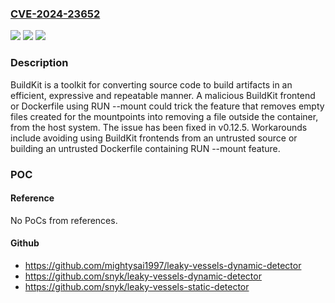 ### [CVE-2024-23652](https://cve.mitre.org/cgi-bin/cvename.cgi?name=CVE-2024-23652)
![](https://img.shields.io/static/v1?label=Product&message=buildkit&color=blue)
![](https://img.shields.io/static/v1?label=Version&message=%3D%20%3C%200.12.5%20&color=brighgreen)
![](https://img.shields.io/static/v1?label=Vulnerability&message=CWE-22%3A%20Improper%20Limitation%20of%20a%20Pathname%20to%20a%20Restricted%20Directory%20('Path%20Traversal')&color=brighgreen)

### Description

BuildKit is a toolkit for converting source code to build artifacts in an efficient, expressive and repeatable manner. A malicious BuildKit frontend or Dockerfile using RUN --mount could trick the feature that removes empty files created for the mountpoints into removing a file outside the container, from the host system. The issue has been fixed in v0.12.5. Workarounds include avoiding using BuildKit frontends from an untrusted source or building an untrusted Dockerfile containing RUN --mount feature.

### POC

#### Reference
No PoCs from references.

#### Github
- https://github.com/mightysai1997/leaky-vessels-dynamic-detector
- https://github.com/snyk/leaky-vessels-dynamic-detector
- https://github.com/snyk/leaky-vessels-static-detector

